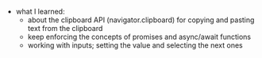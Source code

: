 * what I learned:
  * about the clipboard API (navigator.clipboard) for copying and pasting text from the clipboard
  * keep enforcing the concepts of promises and async/await functions
  * working with inputs; setting the value and selecting the next ones
  